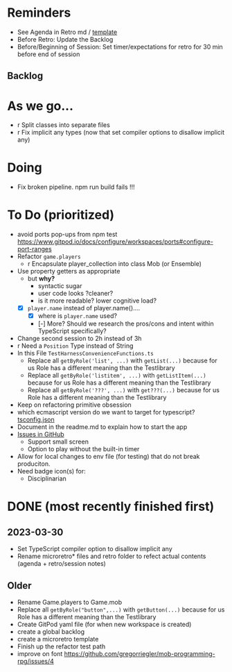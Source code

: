 # Reminders

- See Agenda in Retro md / [template](../session-notes/session-2023-MM-DD.template.md)
- Before Retro: Update the Backlog
- Before/Beginning of Session: Set timer/expectations for retro for 30 min before end of session

## Backlog

# As we go...

- r Split classes into separate files
- r Fix implicit any types (now that set compiler options to disallow implicit any)

# Doing

- Fix broken pipeline. npm run build fails !!!

# To Do (prioritized)

- avoid ports pop-ups from npm test
  https://www.gitpod.io/docs/configure/workspaces/ports#configure-port-ranges
- Refactor `game.players`
  - r Encapsulate player_collection into class Mob (or Ensemble)
- Use property getters as appropriate
  - but **why?**
    - syntactic sugar
    - user code looks ?cleaner?
    - is it more readable? lower cognitive load?
  - [x] `player.name` instead of player.name()....
    - [x] where is `player.name` used?
    - [-] More? Should we research the pros/cons and intent within TypeScript specifically?
- Change second session to 2h instead of 3h
- r Need a `Position` Type instead of String
- In this File `TestHarnessConvenienceFunctions.ts`
  - Replace all `getByRole('list', ...)` with `getList(...)` because for us Role has a different meaning than the Testlibrary
  - Replace all `getByRole('listitem', ...)` with `getListItem(...)` because for us Role has a different meaning than the Testlibrary
  - Replace all `getByRole('???', ...)` with `get???(...)` because for us Role has a different meaning than the Testlibrary
- Keep on refactoring primitive obsession
- which ecmascript version do we want to target for typescript? [tsconfig.json](../webapp/tsconfig.json)
- Document in the readme.md to explain how to start the app
- [Issues in GitHub](https://github.com/gregorriegler/mob-programming-rpg/issues)
  - Support small screen
  - Option to play without the built-in timer
- Allow for local changes to env file (for testing) that do not break produciton.
- Need badge icon(s) for:
  - Disciplinarian

# DONE (most recently finished first)

## 2023-03-30

- Set TypeScript compiler option to disallow implicit any
- Rename microretro\* files and retro folder to refect actual contents (agenda + retro/session notes)

## Older

- Rename Game.players to Game.mob
- Replace all `getByRole("button",...)` with `getButton(...)` because for us Role has a different meaning than the Testlibrary
- Create GitPod yaml file (for when new workspace is created)
- create a global backlog
- create a microretro template
- Finish up the refactor test path
- improve on font https://github.com/gregorriegler/mob-programming-rpg/issues/4
